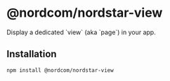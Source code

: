 # @nordcom/nordstar-view

Display a dedicated &#x60;view&#x60; (aka &#x60;page&#x60;) in your app.

## Installation

```sh
npm install @nordcom/nordstar-view
```
